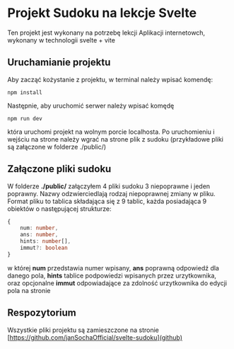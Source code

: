 # Projekt Sudoku na lekcje Svelte

Ten projekt jest wykonany na potrzebę lekcji Aplikacji internetowch, wykonany w technologii svelte + vite

## Uruchamianie projektu

Aby zacząć kożystanie z projektu, w terminal należy wpisać komendę:
```
npm install
```
Następnie, aby uruchomić serwer należy wpisać komędę
```node
npm run dev
```
która uruchomi projekt na wolnym porcie localhosta. Po uruchomieniu i wejściu na strone należy wgrać na strone plik z sudoku (przykładowe pliki są załączone w folderze ./public/)

## Załączone pliki sudoku

W folderze **./public/** załączyłem 4 pliki sudoku 3 niepoprawne i jeden poprawny. Nazwy odzwierciedlają rodzaj niepoprawnej zmiany w pliku. Format pliku to tablica składająca się z 9 tablic, każda posiadająca 9 obiektów o następującej strukturze:
```ts
{
    num: number,
    ans: number,
    hints: number[],
    immut?: boolean
}
```
w której **num** przedstawia numer wpisany, **ans** poprawną odpowiedź dla danego pola, **hints** tablice podpowiedzi wpisanych przez urzytkownika, oraz opcjonalne **immut** odpowiadające za zdolność urzytkownika do edycji pola na stronie

## Respozytorium

Wszystkie pliki projektu są zamieszczone na stronie [https://github.com/janSochaOfficial/svelte-sudoku](github)